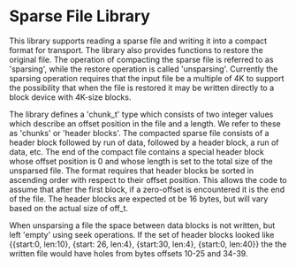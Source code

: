 # Sparse File Library

This library supports reading a sparse file and writing it into a compact format
for transport. The library also provides functions to restore the original file.
The operation of compacting the sparse file is referred to as 'sparsing', while
the restore operation is called 'unsparsing'. Currently the sparsing operation
requires that the input file be a multiple of 4K to support the possibility
that when the file is restored it may be written directly to a block device with
4K-size blocks.

The library defines a 'chunk_t' type which consists of two integer values which
describe an offset position in the file and a length. We refer to these as
'chunks' or 'header blocks'. The compacted sparse file consists of a header
block followed by run of data, followed by a header block, a run of data, etc.
The end of the compact file contains a special header block whose offset
position is 0 and whose length is set to the total size of the unsparsed file.
The format requires that header blocks be sorted in ascending order with respect
to their offset position. This allows the code to assume that after the first
block, if a zero-offset is encountered it is the end of the file. The header
blocks are expected ot be 16 bytes, but will vary based on the actual size of
off_t.

When unsparsing a file the space between data blocks is not written, but left
'empty' using seek operations. If the set of header blocks looked like
{{start:0, len:10}, {start: 26, len:4}, {start:30, len:4}, {start:0, len:40}}
the the written file would have holes from bytes offsets 10-25 and 34-39.

